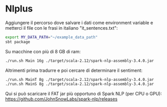# Nlplus
Aggiungere il percorso dove salvare i dati come environment variable e metterci il file con le frasi in italiano "it_sentences.txt":
```bash
export MY_DATA_PATH="~/example_data_path"
sbt package
```
Su macchine con più di 8 GB di ram:
```bash
./run.sh Main 16g ./target/scala-2.12/spark-nlp-assembly-3.4.0.jar
```
Altrimenti prima tradurre e poi cercare di determinare il sentiment:
```bash
./run.sh MainT 8g ./target/scala-2.12/spark-nlp-assembly-3.4.0.jar
./run.sh MainS 8g ./target/scala-2.12/spark-nlp-assembly-3.4.0.jar
```
Qui si può scaricare il FAT jar più opportuno di Spark NLP (per CPU o GPU):
https://github.com/JohnSnowLabs/spark-nlp/releases
